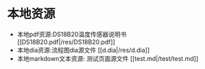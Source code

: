# 本地资源

* 本地pdf资源:DS18B20温度传感器说明书 [[DS18B20.pdf|/res/DS18B20.pdf]]
* 本地dia资源:流程图dia源文件 [[d.dia|/res/d.dia]]
* 本地markdown文本资源: 测试页面源文件  [[test.md|/test/test.md]]